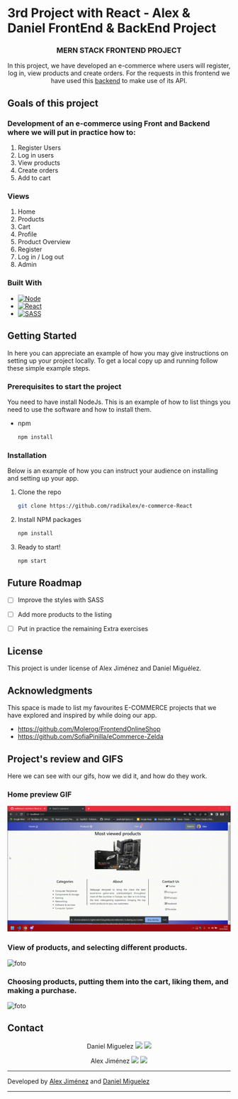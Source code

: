 # 3rd Project with React - Alex & Daniel FrontEnd & BackEnd Project

<h3 align="center">MERN STACK FRONTEND PROJECT</h3>

<p align="center">In this project, we have developed an e-commerce where users will register, log in, view products and create orders. For the requests in this frontend we have used this <a href="https://github.com/radikalex/Proyecto-Backend" target="_blank">backend</a> to make use of its API. </p>

## Goals of this project

### Development of an e-commerce using Front and Backend where we will put in practice how to:

<objectives>
  <ol>
    <li>Register Users</li>
    <li>Log in users</a></li>
    <li>View products</a></li>
    <li>Create orders</a></li>
    <li>Add to cart</a></li>
  </ol>
</objectives>

### Views

<views>
  <ol>
    <li>Home</a></li>
    <li>Products</a></li>
    <li>Cart</a></li>
    <li>Profile</a></li>
    <li>Product Overview</a></li>
    <li>Register</a></li>
    <li>Log in / Log out</a></li>
    <li>Admin</a></li>
  </ol>
</views>

### Built With

* [![Node][Node.JS]][Node.JS-url]
* [![React][React]][React-url]
* [![SASS][SASS]][SASS-url]

## Getting Started

In here you can appreciate an example of how you may give instructions on setting up your project locally.
To get a local copy up and running follow these simple example steps.

### Prerequisites to start the project

You need to have install NodeJs. This is an example of how to list things you need to use the software and how to install them.
* npm
  ```sh
  npm install
  ```

### Installation

Below is an example of how you can instruct your audience on installing and setting up your app.

1. Clone the repo
    ```sh
    git clone https://github.com/radikalex/e-commerce-React
    ```
2. Install NPM packages
    ```sh
    npm install 
    ```
3. Ready to start!
    ```sh
    npm start
    ```

## Future Roadmap

- [ ] Improve the styles with SASS
- [ ] Add more products to the listing
- [ ] Put in practice the remaining Extra exercises

  
  

## License

This project is under license of Alex Jiménez and Daniel Miguélez.

## Acknowledgments

This space is made to list my favourites E-COMMERCE projects that we have explored and inspired by while doing our app.

* https://github.com/Molerog/FrontendOnlineShop
* https://github.com/SofiaPinilla/eCommerce-Zelda

## Project's review and GIFS

Here we can see with our gifs, how we did it, and how do they work.

### Home preview GIF

![foto](src/assets/home1.gif)

### View of products, and selecting different products.

![foto](src/assets/products2.gif)

### Choosing products, putting them into the cart, liking them, and making a purchase.

![foto](src/assets/likesandorders3.gif)

## Contact 

<p align="center">
Daniel Miguelez
<a href = "mailto:danielmiguelez1993@gmail.com"><img src="https://img.shields.io/badge/-Gmail-%23333?style=for-the-badge&logo=gmail&logoColor=white" target="_blank"></a>
    <a href="https://github.com/DanielMiguelez" target="_blank"><img src="https://img.shields.io/badge/-LinkedIn-%230077B5?style=for-the-badge&logo=linkedin&logoColor=white" target="_blank"></a> 
</p>
<p align="center">
Alex Jiménez
<a href = "mailto:alexjimenezada@gmail.com"><img src="https://img.shields.io/badge/-Gmail-%23333?style=for-the-badge&logo=gmail&logoColor=white" target="_blank"></a>
    <a href="https://github.com/radikalex" target="_blank"><img src="https://img.shields.io/badge/-LinkedIn-%230077B5?style=for-the-badge&logo=linkedin&logoColor=white" target="_blank"></a> 
</p>

---

Developed by [Alex Jiménez](https://github.com/radikalex) and [Daniel Miguelez](https://github.com/DanielMiguelez)

---

<!-- MARKDOWN LINKS & IMAGES -->
<!-- https://www.markdownguide.org/basic-syntax/#reference-style-links -->

[linkedin-shield]: https://img.shields.io/badge/-LinkedIn-black.svg?style=for-the-badge&logo=linkedin&colorB=555
[linkedin-url]: https://linkedin.com/in/sergiocano-dev
[product-screenshot]: images/screenshot.png
[Next.js]: https://img.shields.io/badge/next.js-000000?style=for-the-badge&logo=nextdotjs&logoColor=white
[Next-url]: https://nextjs.org/
[React.js]: https://img.shields.io/badge/React-20232A?style=for-the-badge&logo=react&logoColor=61DAFB
[React-url]: https://reactjs.org/
[Vue.js]: https://img.shields.io/badge/Vue.js-35495E?style=for-the-badge&logo=vuedotjs&logoColor=4FC08D
[Vue-url]: https://vuejs.org/
[Angular.io]: https://img.shields.io/badge/Angular-DD0031?style=for-the-badge&logo=angular&logoColor=white
[Angular-url]: https://angular.io/
[JWT]: https://img.shields.io/badge/JWT-black?style=for-the-badge&logo=JSON%20web%20tokens
[JWT-url]: https://jwt.io/
[Vercel]: https://img.shields.io/badge/vercel-%23000000.svg?style=for-the-badge&logo=vercel&logoColor=white
[Vercel-url]: https://vercel.com/
[MongoDB]: https://img.shields.io/badge/MongoDB-%234ea94b.svg?style=for-the-badge&logo=mongodb&logoColor=white
[MongoDB-url]: https://www.mongodb.com/es
[Express.js]: https://img.shields.io/badge/express.js-%23404d59.svg?style=for-the-badge&logo=express&logoColor=%2361DAFB
[Express.js-url]: https://expressjs.com/
[Node.JS]: https://img.shields.io/badge/node.js-6DA55F?style=for-the-badge&logo=node.js&logoColor=white
[Node.JS-url]: https://nodejs.org/en/
[SASS]: https://img.shields.io/badge/SASS-pink?style=for-the-badge&logo=SASS&logoColor=white
[SASS-url]: https://sass-lang.com/
[React]: https://img.shields.io/badge/React-219ebc?style=for-the-badge&logo=React&typoColor=fedcba&logoColor=white
[React-url]: https://es.reactjs.org/
[Postman]: https://img.shields.io/badge/Postman-FF6C37?style=for-the-badge&logo=postman&logoColor=white
[Postman-url]: https://www.postman.com/
